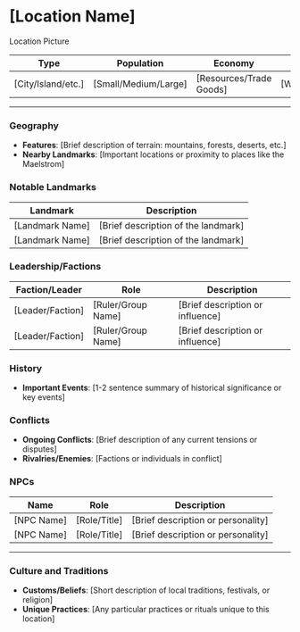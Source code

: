 # [Location Name]

Location Picture

| **Type**          | **Population**      | **Economy**           | **Climate**          |
|-------------------|---------------------|-----------------------|----------------------|
| [City/Island/etc.] | [Small/Medium/Large]| [Resources/Trade Goods]| [Weather/Conditions] |

---

### Geography
- **Features**: [Brief description of terrain: mountains, forests, deserts, etc.]
- **Nearby Landmarks**: [Important locations or proximity to places like the Maelstrom]

### Notable Landmarks
| **Landmark**    | **Description**                            |
|-----------------|--------------------------------------------|
| [Landmark Name] | [Brief description of the landmark]         |
| [Landmark Name] | [Brief description of the landmark]         |

### Leadership/Factions
| **Faction/Leader** | **Role**              | **Description**                    |
|--------------------|-----------------------|------------------------------------|
| [Leader/Faction]   | [Ruler/Group Name]     | [Brief description or influence]   |
| [Leader/Faction]   | [Ruler/Group Name]     | [Brief description or influence]   |

### History
- **Important Events**: [1-2 sentence summary of historical significance or key events]

### Conflicts
- **Ongoing Conflicts**: [Brief description of any current tensions or disputes]
- **Rivalries/Enemies**: [Factions or individuals in conflict]

### NPCs
| **Name**       | **Role**             | **Description**                      |
|----------------|----------------------|--------------------------------------|
| [NPC Name]     | [Role/Title]          | [Brief description or personality]   |
| [NPC Name]     | [Role/Title]          | [Brief description or personality]   |

---

### Culture and Traditions
- **Customs/Beliefs**: [Short description of local traditions, festivals, or religion]
- **Unique Practices**: [Any particular practices or rituals unique to this location]